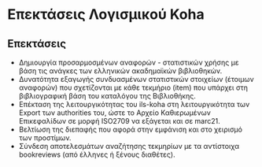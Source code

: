 # Επεκτάσεις Λογισμικού Koha

## Επεκτάσεις

- Δημιουργία προσαρμοσμένων αναφορών - στατιστικών χρήσης με βάση τις ανάγκες
  των ελληνικών ακαδημαϊκών βιβλιοθηκών.
- Δυνατότητα εξαγωγής συνδυασμένων στατιστικών στοιχείων (έτοιμων αναφορών) που
  σχετίζονται με κάθε τεκμήριο (item) που υπάρχει στη βιβλιογραφική βάση του
  καταλόγου της Βιβλιοθήκης.
- Επέκταση της λειτουργικότητας του ils-koha στη λειτουργικότητα των Export των
  authorities του, ώστε το Αρχείο Καθιερωμένων Επικεφαλίδων σε μορφή ISO2709 να
  εξάγεται και σε marc21.
- Βελτίωση της διεπαφής που αφορά στην εμφάνιση και στο χειρισμό των προστίμων.
- Σύνδεση αποτελεσμάτων αναζήτησης τεκμηρίων με τα αντίστοιχα bookreviews (από
  έλληνες ή ξένους διαθέτες).


